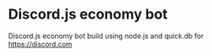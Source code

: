 # Discord.js economy bot
 Discord.js economy bot build using node.js and quick.db for https://discord.com
